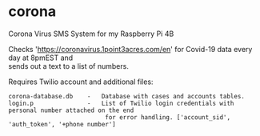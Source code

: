 # corona
Corona Virus SMS System for my Raspberry Pi 4B

Checks 'https://coronavirus.1point3acres.com/en' for Covid-19 data every day at 8pmEST and\
sends out a text to a list of numbers.


Requires Twilio account and additional files:

<pre><code>corona-database.db    -   Database with cases and accounts tables.
login.p               -   List of Twilio login credentials with personal number attached on the end
                           for error handling. ['account_sid', 'auth_token', '+phone number']</code></pre>
   
